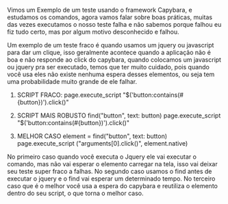 Vimos um Exemplo de um teste usando o framework Capybara, e estudamos os comandos, agora vamos falar sobre boas práticas, muitas das vezes executamos o nosso teste falha e não sabemos porque falhou eu fiz tudo certo, mas por algum motivo desconhecido e falhou. 

Um exemplo de um teste fraco é quando usamos um jquery ou javascript para dar um clique, isso geralmente acontece quando a aplicação não é boa e não responde ao click do capybara, quando colocamos um javascript ou jquery pra ser executado, temos que ter muito cuidado, pois quando você usa eles não existe nenhuma espera desses elementos, ou seja tem uma probabilidade muito grande de ele falhar.

1) SCRIPT FRACO: 
page.execute_script "$('button:contains(#{button})').click()"

2) SCRIPT MAIS ROBUSTO
find("button", text: button)
page.execute_script "$('button:contains(#{button})').click()"

3) MELHOR CASO
element = find("button", text: button)
page.execute_script ("arguments[0].click()", element.native)

No primeiro caso quando você executa o Jquery ele vai executar o comando, mas não vai esperar o elemento carregar na tela, isso vai deixar seu teste super fraco a falhas. No segundo caso usamos o find antes de executar o jquery e o find vai esperar um determinado tempo. No terceiro caso que é o melhor você usa a espera do capybara e reutiliza o elemento dentro do seu script, o que torna o melhor caso.
